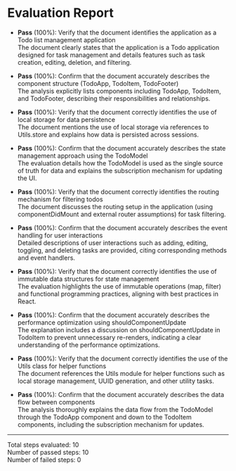 # Evaluation Report

- **Pass** (100%): Verify that the document identifies the application as a Todo list management application  
  The document clearly states that the application is a Todo application designed for task management and details features such as task creation, editing, deletion, and filtering.

- **Pass** (100%): Confirm that the document accurately describes the component structure (TodoApp, TodoItem, TodoFooter)  
  The analysis explicitly lists components including TodoApp, TodoItem, and TodoFooter, describing their responsibilities and relationships.

- **Pass** (100%): Verify that the document correctly identifies the use of local storage for data persistence  
  The document mentions the use of local storage via references to Utils.store and explains how data is persisted across sessions.

- **Pass** (100%): Confirm that the document accurately describes the state management approach using the TodoModel  
  The evaluation details how the TodoModel is used as the single source of truth for data and explains the subscription mechanism for updating the UI.

- **Pass** (100%): Verify that the document correctly identifies the routing mechanism for filtering todos  
  The document discusses the routing setup in the application (using componentDidMount and external router assumptions) for task filtering.

- **Pass** (100%): Confirm that the document accurately describes the event handling for user interactions  
  Detailed descriptions of user interactions such as adding, editing, toggling, and deleting tasks are provided, citing corresponding methods and event handlers.

- **Pass** (100%): Verify that the document correctly identifies the use of immutable data structures for state management  
  The evaluation highlights the use of immutable operations (map, filter) and functional programming practices, aligning with best practices in React.

- **Pass** (100%): Confirm that the document accurately describes the performance optimization using shouldComponentUpdate  
  The explanation includes a discussion on shouldComponentUpdate in TodoItem to prevent unnecessary re-renders, indicating a clear understanding of the performance optimizations.

- **Pass** (100%): Verify that the document correctly identifies the use of the Utils class for helper functions  
  The document references the Utils module for helper functions such as local storage management, UUID generation, and other utility tasks.

- **Pass** (100%): Confirm that the document accurately describes the data flow between components  
  The analysis thoroughly explains the data flow from the TodoModel through the TodoApp component and down to the TodoItem components, including the subscription mechanism for updates.

---

Total steps evaluated: 10  
Number of passed steps: 10  
Number of failed steps: 0